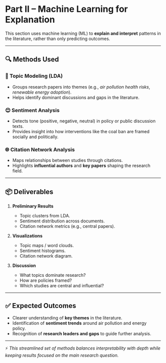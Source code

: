 # Part II – Machine Learning for Explanation  

This section uses machine learning (ML) to **explain and interpret** patterns in the literature, rather than only predicting outcomes.  

---

## 🔍 Methods Used  

### 📘 Topic Modeling (LDA)  
- Groups research papers into themes (e.g., *air pollution health risks*, *renewable energy adoption*).  
- Helps identify dominant discussions and gaps in the literature.  

### 😊 Sentiment Analysis  
- Detects tone (positive, negative, neutral) in policy or public discussion texts.  
- Provides insight into how interventions like the coal ban are framed socially and politically.  

### 🌐 Citation Network Analysis  
- Maps relationships between studies through citations.  
- Highlights **influential authors** and **key papers** shaping the research field.  

---

## 📦 Deliverables  

1. **Preliminary Results**  
   - Topic clusters from LDA.  
   - Sentiment distribution across documents.  
   - Citation network metrics (e.g., central papers).  

2. **Visualizations**  
   - Topic maps / word clouds.  
   - Sentiment histograms.  
   - Citation network diagram.  

3. **Discussion**  
   - What topics dominate research?  
   - How are policies framed?  
   - Which studies are central and influential?  

---

## ✅ Expected Outcomes  

- Clearer understanding of **key themes** in the literature.  
- Identification of **sentiment trends** around air pollution and energy policy.  
- Recognition of **research leaders and gaps** to guide further analysis.  

---

⚡ *This streamlined set of methods balances interpretability with depth while keeping results focused on the main research question.*  
